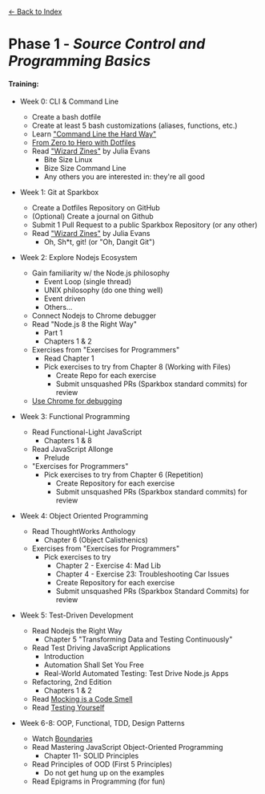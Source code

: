 [← Back to Index](../index.md)

# Phase 1 - *Source Control and Programming Basics*


#### **Training:**
* Week 0: CLI & Command Line
  * Create a bash dotfile
  * Create at least 5 bash customizations (aliases, functions, etc.)
  * Learn ["Command Line the Hard Way"](https://learnpythonthehardway.org/book/appendixa.html)
  * [From Zero to Hero with Dotfiles](https://code.tutsplus.com/tutorials/setting-up-a-mac-dev-machine-from-zero-to-hero-with-dotfiles--net-35449)
  * Read ["Wizard Zines"](https://wizardzines.com) by Julia Evans
    * Bite Size Linux
    * Bize Size Command Line
    * Any others you are interested in: they're all good

* Week 1: Git at Sparkbox
  * Create a Dotfiles Repository on GitHub
  * (Optional) Create a journal on Github
  * Submit 1 Pull Request to a public Sparkbox Repository (or any other)
  * Read ["Wizard Zines"](https://wizardzines.com) by Julia Evans
    * Oh, Sh*t, git! (or "Oh, Dangit Git")

* Week 2: Explore Nodejs Ecosystem
  * Gain familiarity w/ the Node.js philosophy
    * Event Loop (single thread)
    * UNIX philosophy (do one thing well)
    * Event driven
    * Others...
  * Connect Nodejs to Chrome debugger
  * Read "Node.js 8 the Right Way"
    * Part 1
    * Chapters 1 & 2
  * Exercises from "Exercises for Programmers"
    * Read Chapter 1
    * Pick exercises to try from Chapter 8 (Working with Files)
      * Create Repo for each exercise
      * Submit unsquashed PRs (Sparkbox standard commits) for review
  * [Use Chrome for debugging](https://nodejs.org/en/docs/guides/debugging-getting-started/)

* Week 3: Functional Programming
  * Read Functional-Light JavaScript
    * Chapters 1 & 8
  * Read JavaScript Allonge
    * Prelude
  * "Exercises for Programmers"
    * Pick exercises to try from Chapter 6 (Repetition)
      * Create Repository for each exercise
      * Submit unsquashed PRs (Sparkbox standard commits) for review

* Week 4: Object Oriented Programming
  * Read ThoughtWorks Anthology
    * Chapter 6 (Object Calisthenics)
  * Exercises from "Exercises for Programmers"
    * Pick exercises to try
      * Chapter 2 - Exercise 4: Mad Lib
      * Chapter 4 - Exercise 23: Troubleshooting  Car Issues
      * Create Repository for each exercise
      * Submit unsquashed PRs (Sparkbox Standard Commits) for review

* Week 5: Test-Driven Development
  * Read Nodejs the Right Way
    * Chapter 5 "Transforming Data and Testing Continuously"
  * Read Test Driving JavaScript Applications
    * Introduction
    * Automation Shall Set You Free
    * Real-World Automated Testing: Test Drive Node.js Apps
  * Refactoring, 2nd Edition
    * Chapters 1 & 2
  * Read [Mocking is a Code Smell](https://medium.com/javascript-scene/mocking-is-a-code-smell-944a70c90a6a)
  * Read [Testing Yourself](https://michaelfeathers.silvrback.com/testing-yourself)
* Week 6-8: OOP, Functional, TDD, Design Patterns

  * Watch [Boundaries]( https://www.destroyallsoftware.com/talks/boundaries)
  * Read Mastering JavaScript Object-Oriented Programming
    * Chapter 11- SOLID Principles
  * Read Principles of OOD (First 5 Principles)
    * Do not get hung up on the examples
  * Read Epigrams in Programming (for fun)
